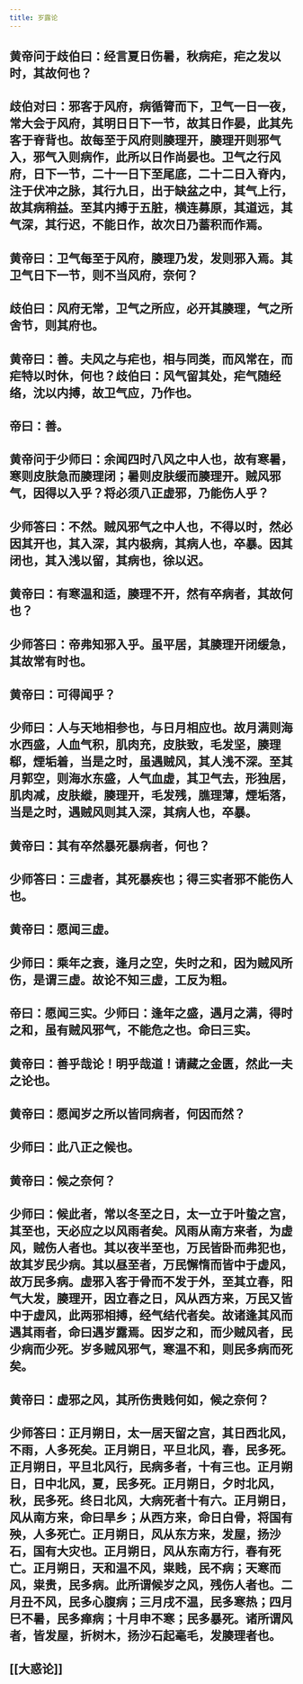 ```yaml
---
title: 岁露论
---
```


## 黄帝问于歧伯曰：经言夏日伤暑，秋病疟，疟之发以时，其故何也？
## 歧伯对曰：邪客于风府，病循膂而下，卫气一日一夜，常大会于风府，其明日日下一节，故其日作晏，此其先客于脊背也。故每至于风府则腠理开，腠理开则邪气入，邪气入则病作，此所以日作尚晏也。卫气之行风府，日下一节，二十一日下至尾底，二十二日入脊内，注于伏冲之脉，其行九日，出于缺盆之中，其气上行，故其病稍益。至其内搏于五脏，横连募原，其道远，其气深，其行迟，不能日作，故次日乃蓄积而作焉。
## 黄帝曰：卫气每至于风府，腠理乃发，发则邪入焉。其卫气日下一节，则不当风府，奈何？
## 歧伯曰：风府无常，卫气之所应，必开其腠理，气之所舍节，则其府也。
## 黄帝曰：善。夫风之与疟也，相与同类，而风常在，而疟特以时休，何也？歧伯曰：风气留其处，疟气随经络，沈以内搏，故卫气应，乃作也。
## 帝曰：善。
## 黄帝问于少师曰：余闻四时八风之中人也，故有寒暑，寒则皮肤急而腠理闭；暑则皮肤缓而腠理开。贼风邪气，因得以入乎？将必须八正虚邪，乃能伤人乎？
## 少师答曰：不然。贼风邪气之中人也，不得以时，然必因其开也，其入深，其内极病，其病人也，卒暴。因其闭也，其入浅以留，其病也，徐以迟。
## 黄帝曰：有寒温和适，腠理不开，然有卒病者，其故何也？
## 少师答曰：帝弗知邪入乎。虽平居，其腠理开闭缓急，其故常有时也。
## 黄帝曰：可得闻乎？
## 少师曰：人与天地相参也，与日月相应也。故月满则海水西盛，人血气积，肌肉充，皮肤致，毛发坚，腠理郗，煙垢着，当是之时，虽遇贼风，其人浅不深。至其月郭空，则海水东盛，人气血虚，其卫气去，形独居，肌肉减，皮肤縰，腠理开，毛发残，膲理薄，煙垢落，当是之时，遇贼风则其入深，其病人也，卒暴。
## 黄帝曰：其有卒然暴死暴病者，何也？
## 少师答曰：三虚者，其死暴疾也；得三实者邪不能伤人也。
## 黄帝曰：愿闻三虚。
## 少师曰：乘年之衰，逢月之空，失时之和，因为贼风所伤，是谓三虚。故论不知三虚，工反为粗。
## 帝曰：愿闻三实。少师曰：逢年之盛，遇月之满，得时之和，虽有贼风邪气，不能危之也。命曰三实。
## 黄帝曰：善乎哉论！明乎哉道！请藏之金匮，然此一夫之论也。
## 黄帝曰：愿闻岁之所以皆同病者，何因而然？
## 少师曰：此八正之候也。
## 黄帝曰：候之奈何？
## 少师曰：候此者，常以冬至之日，太一立于叶蛰之宫，其至也，天必应之以风雨者矣。风雨从南方来者，为虚风，贼伤人者也。其以夜半至也，万民皆卧而弗犯也，故其岁民少病。其以昼至者，万民懈惰而皆中于虚风，故万民多病。虚邪入客于骨而不发于外，至其立春，阳气大发，腠理开，因立春之日，风从西方来，万民又皆中于虚风，此两邪相搏，经气结代者矣。故诸逢其风而遇其雨者，命曰遇岁露焉。因岁之和，而少贼风者，民少病而少死。岁多贼风邪气，寒温不和，则民多病而死矣。
## 黄帝曰：虚邪之风，其所伤贵贱何如，候之奈何？
## 少师答曰：正月朔日，太一居天留之宫，其日西北风，不雨，人多死矣。正月朔日，平旦北风，春，民多死。正月朔日，平旦北风行，民病多者，十有三也。正月朔日，日中北风，夏，民多死。正月朔日，夕时北风，秋，民多死。终日北风，大病死者十有六。正月朔日，风从南方来，命曰旱乡；从西方来，命日白骨，将国有殃，人多死亡。正月朔日，风从东方来，发屋，扬沙石，国有大灾也。正月朔日，风从东南方行，春有死亡。正月朔日，天和温不风，粜贱，民不病；天寒而风，粜贵，民多病。此所谓候岁之风，残伤人者也。二月丑不风，民多心腹病；三月戌不温，民多寒热；四月巳不暑，民多瘅病；十月申不寒；民多暴死。诸所谓风者，皆发屋，折树木，扬沙石起毫毛，发腠理者也。
## [[大惑论]]
